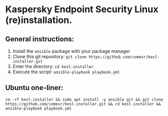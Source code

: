 Kaspersky Endpoint Security Linux (re)installation.
=======================================================================

General instructions:
-------------
1. Install the `ansible` package with your package manager
2. Clone this git repository: `git clone https://github.com/comexr/kesl-installer.git`
3. Enter the directory: `cd kesl-installer`
4. Execute the script: `ansible-playbook playbook.yml`

Ubuntu one-liner:
-------------
```
rm -rf kesl-installer && sudo apt install -y ansible git && git clone https://github.com/comexr/kesl-installer.git && cd kesl-installer && ansible-playbook playbook.yml
```
